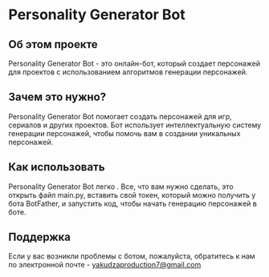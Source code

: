 # Personality Generator Bot

## Об этом проекте
Personality Generator Bot - это онлайн-бот, который создает персонажей для проектов с использованием алгоритмов генерации персонажей.

## Зачем это нужно?
Personality Generator Bot помогает создать персонажей для игр, сериалов и других проектов. Бот использует интеллектуальную систему генерации персонажей, чтобы помочь вам в создании уникальных персонажей.

## Как использовать
Personality Generator Bot легко . Все, что вам нужно сделать, это открыть файл main.py, вставить свой токен, который можно получить у бота BotFather, и запустить код, чтобы начать генерацию персонажей в боте.

## Поддержка
Если у вас возникли проблемы с ботом, пожалуйста, обратитесь к нам по электронной почте - yakudzaproduction7@gmail.com

